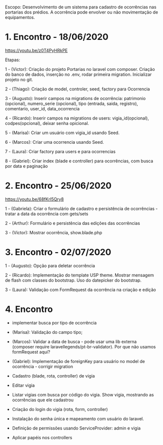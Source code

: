 Escopo: Desenvolvimento de um sistema para cadastro de ocorrências nas
portarias dos prédios. A ocorrência pode envolver ou não movimentação
de equipamentos.

# 1. Encontro - 18/06/2020
https://youtu.be/z0T4PyHRkPE

Etapas:

1 - (Victor): Criação do projeto Portarias no laravel com composer. Criação do banco
de dados, inserção no .env, rodar primeira migration. Inicializar projeto
no git.

2 - (Thiago): Criação de model, controler, seed, factory para Ocorrencia

3 - (Augusto): Inserir campos na migrations de ocorrência: patrimonio (opcional),
numero_serie (opcional), tipo (entrada, saida, registro), comentario, user_id, data_ocorrencia

4 - (Ricardo):  Inserir campos na migrations de users: vigia_id(opcional), codpes(opcional),
deixar senha opicional.

5 - (Marisa): Criar um usuário com vigia_id usando Seed. 

6 - (Marcos): Criar uma ocorrencia usando Seed.

7 - (Laura): Criar factory para users e para ocorrencias

8 - (Gabriel): Criar index (blade e controller) para ocorrências, com busca por data e paginação

# 2. Encontro - 25/06/2020 
https://youtu.be/68fKrI5Qry8

1 - (Gabriela): Criar o formulário de cadastro e persistência de ocorrências - tratar a data da ocorrência com gets/sets

2 - (Arthur): Formulário e persistência das edições das ocorrências

3 - (Victor): Mostrar ocorrência, show.blade.php

# 3. Encontro - 02/07/2020

1 - (Augusto): Opção para deletar ocorrência

2 - (Ricardo): Implementação do template USP theme. Mostrar mensagem de flash com classes do bootstrap. Uso do datepicker do bootstrap.

3 - (Laura): Validação com FormRequest da ocorrência na criação e edição

# 4. Encontro

 - implementar busca por tipo de ocorrência
 
 - (Marisa): Validação do campo tipo;

 - (Marcos): Validar a data de busca - pode usar uma lib externa (composer require laravellegends/pt-br-validator).
Por que não usamos formRequest aqui?

 - (Gabriel): Implementação de foreignKey para usuário no model de ocorrência - corrigir migration

 - Cadastro (blade, rota, controller) de vigia

 - Editar vigia

 - Listar vigias com busca por código do vigia. Show vigia, mostrando as ocorrências que ele cadastrou

 - Criação do login do vigia (rota, form, controller)

 - Instalação do senha única e mapeamento com usuário do laravel. 
 - Definição de permissões usando ServiceProvider: admin e vigia

 -  Aplicar papéis nos controllers
